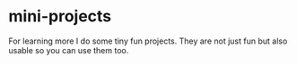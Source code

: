 # mini-projects
For learning more I do some tiny fun projects. They are not just fun but also usable so you can use them too.

